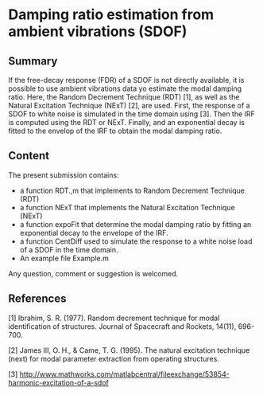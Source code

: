 # Damping ratio estimation from ambient vibrations (SDOF)


## Summary
If the free-decay response (FDR) of a SDOF is not directly available, it is possible to use ambient vibrations data yo estimate the modal damping ratio. Here, the Random Decrement Technique (RDT) [1], as well as the Natural Excitation Technique (NExT) [2], are used. First, the response of a SDOF to white noise is simulated in the time domain using [3]. Then the IRF is computed using the RDT or NExT. Finally, and an exponential decay is fitted to the envelop of the IRF to obtain the modal damping ratio.

## Content

The present submission contains:
- a function RDT.,m that implements to Random Decrement Technique (RDT)
- a function NExT that implements the Natural Excitation Technique (NExT)
- a function expoFit that determine the modal damping ratio by fitting an exponential decay to the envelope of the IRF.
- a function CentDiff used to simulate the response to a white noise load of a SDOF in the time domain.
- An example file Example.m

Any question, comment or suggestion is welcomed.

## References

[1] Ibrahim, S. R. (1977). Random decrement technique for modal identification of structures. Journal of Spacecraft and Rockets, 14(11), 696-700.

[2] James III, O. H., & Came, T. G. (1995). The natural excitation technique (next) for modal parameter extraction from operating structures.

[3] http://www.mathworks.com/matlabcentral/fileexchange/53854-harmonic-excitation-of-a-sdof
